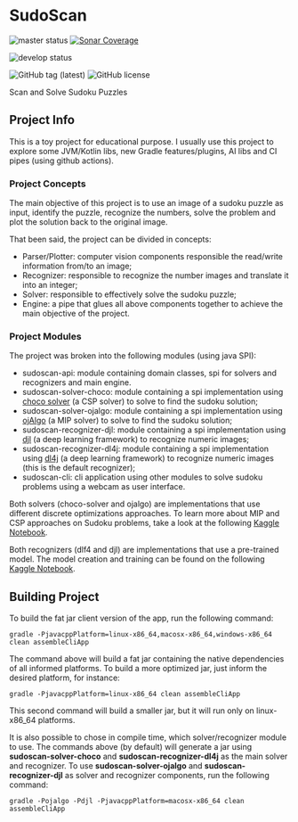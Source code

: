 # SudoScan
![master status](https://github.com/pintowar/sudoscan/actions/workflows/gradle_master.yml/badge.svg?branch=master)
[![Sonar Coverage](https://sonarcloud.io/api/project_badges/measure?project=pintowar_sudoscan&metric=coverage)](https://sonarcloud.io/dashboard?id=pintowar_sudoscan)

![develop status](https://github.com/pintowar/sudoscan/actions/workflows/gradle_develop.yml/badge.svg?branch=develop)

![GitHub tag (latest)](https://img.shields.io/github/v/tag/pintowar/sudoscan)
![GitHub license](https://img.shields.io/github/license/pintowar/sudoscan)

Scan and Solve Sudoku Puzzles

## Project Info

This is a toy project for educational purpose.
I usually use this project to explore some JVM/Kotlin libs, new Gradle features/plugins,
AI libs and CI pipes (using github actions).

### Project Concepts

The main objective of this project is to use an image of a sudoku puzzle as input, identify the puzzle, 
recognize the numbers, solve the problem and plot the solution back to the original image.

That been said, the project can be divided in concepts:

* Parser/Plotter: computer vision components responsible the read/write information from/to an image;
* Recognizer: responsible to recognize the number images and translate it into an integer;
* Solver: responsible to effectively solve the sudoku puzzle;
* Engine: a pipe that glues all above components together to achieve the main objective of the project.

### Project Modules

The project was broken into the following modules (using java SPI):

* sudoscan-api: module containing domain classes, spi for solvers and recognizers and main engine.
* sudoscan-solver-choco: module containing a spi implementation using 
[choco solver](https://github.com/chocoteam/choco-solver) (a CSP solver) to solve to find the sudoku solution;
* sudoscan-solver-ojalgo: module containing a spi implementation using 
[ojAlgo](https://github.com/optimatika/ojAlgo) (a MIP solver) to solve to find the sudoku solution;
* sudoscan-recognizer-djl: module containing a spi implementation using [djl](https://github.com/deepjavalibrary/djl) 
(a deep learning framework) to recognize numeric images;  
* sudoscan-recognizer-dl4j: module containing a spi implementation using 
[dl4j](https://github.com/eclipse/deeplearning4j) (a deep learning framework) to recognize numeric images (this is the 
default recognizer);
* sudoscan-cli: cli application using other modules to solve sudoku problems using a webcam as user interface.

Both solvers (choco-solver and ojalgo) are implementations that use different discrete optimizations approaches. To
learn more about MIP and CSP approaches on Sudoku problems, take a look at the following 
[Kaggle Notebook](https://www.kaggle.com/pintowar/modeling-a-sudoku-solver-with-or-tools).

Both recognizers (dlf4 and djl) are implementations that use a pre-trained model. The model creation and training can be
found on the following [Kaggle Notebook](https://www.kaggle.com/pintowar/sudoscan-number-recognizer).

## Building Project

To build the fat jar client version of the app, run the following command:

`gradle -PjavacppPlatform=linux-x86_64,macosx-x86_64,windows-x86_64 clean assembleCliApp`

The command above will build a fat jar containing the native dependencies of all informed platforms. 
To build a more optimized jar, just inform the desired platform, for instance: 

`gradle -PjavacppPlatform=linux-x86_64 clean assembleCliApp`

This second command will build a smaller jar, but it will run only on linux-x86_64 platforms.

It is also possible to chose in compile time, which solver/recognizer module to use. The commands above (by default) 
will generate a jar using **sudoscan-solver-choco** and **sudoscan-recognizer-dl4j** as the main solver and recognizer. 
To use **sudoscan-solver-ojalgo** and **sudoscan-recognizer-djl** as solver and recognizer components, 
run the following command:

`gradle -Pojalgo -Pdjl -PjavacppPlatform=macosx-x86_64 clean assembleCliApp`